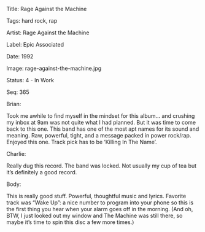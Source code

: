 Title:  Rage Against the Machine

Tags:   hard rock, rap

Artist: Rage Against the Machine

Label:  Epic Associated

Date:   1992

Image:  rage-against-the-machine.jpg

Status: 4 - In Work

Seq:    365

Brian: 

Took me awhile to find myself in the mindset for this album… and crushing my inbox at 9am was not quite what I had planned. But it was time to come back to this one. This band has one of the most apt names for its sound and meaning. Raw, powerful, tight, and a message packed in power rock/rap. Enjoyed this one. Track pick has to be ‘Killing In The Name’.

Charlie: 

Really dug this record. The band was locked. Not usually my cup of tea but it’s definitely a good record.


Body: 

This is really good stuff. Powerful, thoughtful music and lyrics. Favorite track was “Wake Up”: a nice number to program into your phone so this is the first thing you hear when your alarm goes off in the morning. (And oh, BTW, I just looked out my window and The Machine was still there, so maybe it’s time to spin this disc a few more times.)
